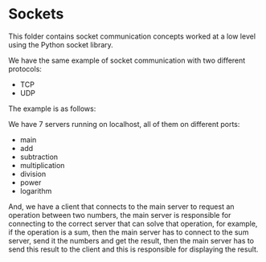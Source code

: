 # Sockets
This folder contains socket communication concepts worked at a low level using the Python socket library.

We have the same example of socket communication with two different protocols:
- TCP
- UDP

The example is as follows:

We have 7 servers running on localhost, all of them on different ports:
- main
- add
- subtraction
- multiplication
- division
- power
- logarithm

And, we have a client that connects to the main server to request an operation between two numbers, the main server is responsible for connecting to the correct server that can solve that operation, for example, if the operation is a sum, then the main server has to connect to the sum server, send it the numbers and get the result, then the main server has to send this result to the client and this is responsible for displaying the result.
